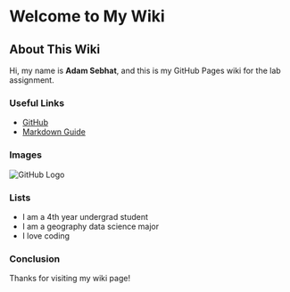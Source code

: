 # Welcome to My Wiki
## About This Wiki
Hi, my name is **Adam Sebhat**, and this is my GitHub Pages wiki for the lab assignment.

### Useful Links
- [GitHub](https://github.com)
- [Markdown Guide](https://www.markdownguide.org)

### Images
![GitHub Logo](https://github.githubassets.com/images/modules/logos_page/GitHub-Mark.png)

### Lists
- I am a 4th year undergrad student
- I am a geography data science major
- I love coding

### Conclusion
Thanks for visiting my wiki page!
